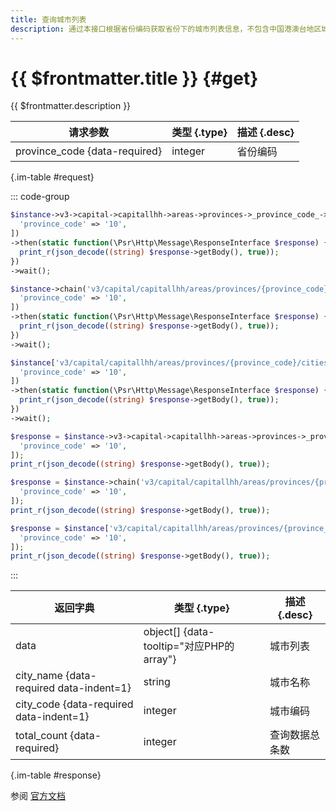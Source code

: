 ```yaml
---
title: 查询城市列表
description: 通过本接口根据省份编码获取省份下的城市列表信息，不包含中国港澳台地区城市信息，可用于支行数据过滤查询
---
```


# {{ $frontmatter.title }} {#get}

{{ $frontmatter.description }}

| 请求参数 | 类型 {.type} | 描述 {.desc}
| --- | --- | ---
| province_code {data-required} | integer | 省份编码

{.im-table #request}

::: code-group

```php [异步纯链式]
$instance->v3->capital->capitallhh->areas->provinces->_province_code_->cities->getAsync([
  'province_code' => '10',
])
->then(static function(\Psr\Http\Message\ResponseInterface $response) {
  print_r(json_decode((string) $response->getBody(), true));
})
->wait();
```

```php [异步声明式]
$instance->chain('v3/capital/capitallhh/areas/provinces/{province_code}/cities')->getAsync([
  'province_code' => '10',
])
->then(static function(\Psr\Http\Message\ResponseInterface $response) {
  print_r(json_decode((string) $response->getBody(), true));
})
->wait();
```

```php [异步属性式]
$instance['v3/capital/capitallhh/areas/provinces/{province_code}/cities']->getAsync([
  'province_code' => '10',
])
->then(static function(\Psr\Http\Message\ResponseInterface $response) {
  print_r(json_decode((string) $response->getBody(), true));
})
->wait();
```

```php [同步纯链式]
$response = $instance->v3->capital->capitallhh->areas->provinces->_province_code_->cities->get([
  'province_code' => '10',
]);
print_r(json_decode((string) $response->getBody(), true));
```

```php [同步声明式]
$response = $instance->chain('v3/capital/capitallhh/areas/provinces/{province_code}/cities')->get([
  'province_code' => '10',
]);
print_r(json_decode((string) $response->getBody(), true));
```

```php [同步属性式]
$response = $instance['v3/capital/capitallhh/areas/provinces/{province_code}/cities']->get([
  'province_code' => '10',
]);
print_r(json_decode((string) $response->getBody(), true));
```

:::

| 返回字典 | 类型 {.type} | 描述 {.desc}
| --- | --- | ---
| data | object[] {data-tooltip="对应PHP的array"} | 城市列表
| city_name {data-required data-indent=1} | string | 城市名称
| city_code {data-required data-indent=1} | integer | 城市编码
| total_count {data-required} | integer | 查询数据总条数

{.im-table #response}

参阅 [官方文档](https://pay.weixin.qq.com/wiki/doc/apiv3_partner/Offline/apis/chapter11_2_5.shtml)
